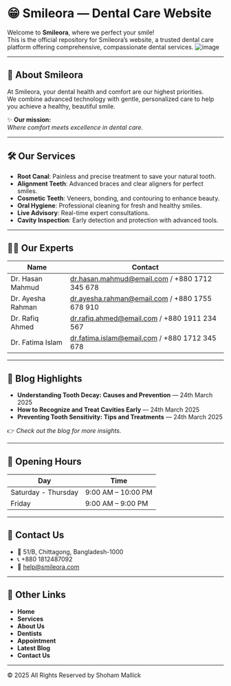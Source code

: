 # 😁 Smileora — Dental Care Website

Welcome to **Smileora**, where we perfect your smile!  
This is the official repository for Smileora’s website, a trusted dental care platform offering comprehensive, compassionate dental services.
![image](https://github.com/user-attachments/assets/7904c6d3-47df-43a6-9d72-94c1557814cc)

---

## 🌟 About Smileora

At Smileora, your dental health and comfort are our highest priorities.  
We combine advanced technology with gentle, personalized care to help you achieve a healthy, beautiful smile.

✨ **Our mission:**  
_Where comfort meets excellence in dental care._

---

## 🛠 Our Services

- **Root Canal**: Painless and precise treatment to save your natural tooth.
- **Alignment Teeth**: Advanced braces and clear aligners for perfect smiles.
- **Cosmetic Teeth**: Veneers, bonding, and contouring to enhance beauty.
- **Oral Hygiene**: Professional cleaning for fresh and healthy smiles.
- **Live Advisory**: Real-time expert consultations.
- **Cavity Inspection**: Early detection and protection with advanced tools.

---

## 👩‍⚕️ Our Experts

| Name              | Contact                   |
|-------------------|---------------------------|
| Dr. Hasan Mahmud   | dr.hasan.mahmud@email.com / +880 1712 345 678 |
| Dr. Ayesha Rahman  | dr.ayesha.rahman@email.com / +880 1755 678 910 |
| Dr. Rafiq Ahmed    | dr.rafiq.ahmed@email.com / +880 1911 234 567 |
| Dr. Fatima Islam   | dr.fatima.islam@email.com / +880 1712 345 678 |

---

## 📝 Blog Highlights

- **Understanding Tooth Decay: Causes and Prevention** — 24th March 2025  
- **How to Recognize and Treat Cavities Early** — 24th March 2025  
- **Preventing Tooth Sensitivity: Tips and Treatments** — 24th March 2025  

👉 _Check out the blog for more insights._

---

## 📅 Opening Hours

| Day | Time |
|------|-------|
| Saturday - Thursday | 9:00 AM – 10:00 PM |
| Friday | 9:00 AM – 9:00 PM |

---

## 📍 Contact Us

- 📌 51/B, Chittagong, Bangladesh-1000  
- 📞 +880 1812487092  
- 📧 help@smileora.com  

---

## 📌 Other Links

- **Home**
- **Services**
- **About Us**
- **Dentists**
- **Appointment**
- **Latest Blog**
- **Contact Us**

---

© 2025 All Rights Reserved by Shoham Mallick
